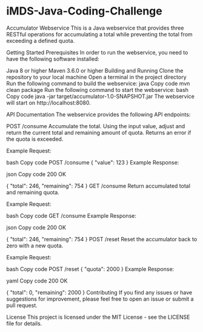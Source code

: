 # iMDS-Java-Coding-Challenge

Accumulator Webservice
This is a Java webservice that provides three RESTful operations for accumulating a total while preventing the total from exceeding a defined quota.

Getting Started
Prerequisites
In order to run the webservice, you need to have the following software installed:

Java 8 or higher
Maven 3.6.0 or higher
Building and Running
Clone the repository to your local machine
Open a terminal in the project directory
Run the following command to build the webservice:
java
Copy code
mvn clean package
Run the following command to start the webservice:
bash
Copy code
java -jar target/accumulator-1.0-SNAPSHOT.jar
The webservice will start on http://localhost:8080.

API Documentation
The webservice provides the following API endpoints:

POST /consume
Accumulate the total. Using the input value, adjust and return the current total and remaining amount of quota. Returns an error if the quota is exceeded.

Example Request:

bash
Copy code
POST /consume
{
 "value": 123
}
Example Response:

json
Copy code
200 OK

{
 "total": 246,
 "remaining": 754
}
GET /consume
Return accumulated total and remaining quota.

Example Request:

bash
Copy code
GET /consume
Example Response:

json
Copy code
200 OK

{
 "total": 246,
 "remaining": 754
}
POST /reset
Reset the accumulator back to zero with a new quota.

Example Request:

bash
Copy code
POST /reset
{
 "quota": 2000
}
Example Response:

yaml
Copy code
200 OK

{
 "total": 0,
 "remaining": 2000
}
Contributing
If you find any issues or have suggestions for improvement, please feel free to open an issue or submit a pull request.

License
This project is licensed under the MIT License - see the LICENSE file for details.
